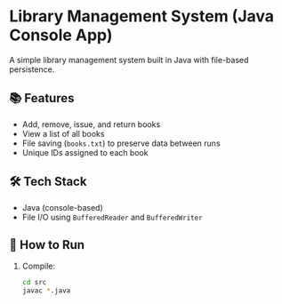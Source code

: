 # Library Management System (Java Console App)

A simple library management system built in Java with file-based persistence.

## 📚 Features
- Add, remove, issue, and return books
- View a list of all books
- File saving (`books.txt`) to preserve data between runs
- Unique IDs assigned to each book

## 🛠 Tech Stack
- Java (console-based)
- File I/O using `BufferedReader` and `BufferedWriter`

## 🚀 How to Run

1. Compile:
   ```bash
   cd src
   javac *.java


